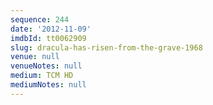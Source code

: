 ```yaml
---
sequence: 244
date: '2012-11-09'
imdbId: tt0062909
slug: dracula-has-risen-from-the-grave-1968
venue: null
venueNotes: null
medium: TCM HD
mediumNotes: null
---
```


